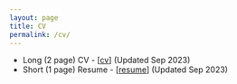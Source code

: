 ```yaml
---
layout: page
title: CV
permalink: /cv/
---
```


* Long (2 page) CV - \[[cv](../local_files/cv/cv_sep23.pdf)\] (Updated Sep 2023)
* Short (1 page) Resume - \[[resume](../local_files/resume/resume_sep23.pdf)\] (Updated Sep 2023)

